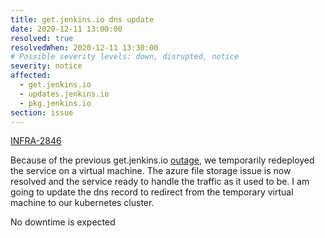 ```yaml
---
title: get.jenkins.io dns update
date: 2020-12-11 13:00:00
resolved: true
resolvedWhen: 2020-12-11 13:30:00
# Possible severity levels: down, disrupted, notice
severity: notice
affected:
  - get.jenkins.io
  - updates.jenkins.io
  - pkg.jenkins.io
section: issue
---
```


[INFRA-2846](https://issues.jenkins.io/browse/INFRA-2846)

Because of the previous get.jenkins.io [outage](https://status.jenkins.io/issues/2020-11-12-get-jenkins-io/), we temporarily redeployed the service on a virtual machine.
The azure file storage issue is now resolved and the service ready to handle the traffic as it used to be.
I am going to update the dns record to redirect from the temporary virtual machine to our kubernetes cluster.

No downtime is expected
